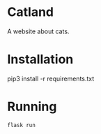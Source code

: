 # Catland
A website about cats.

# Installation
  pip3 install -r requirements.txt

# Running
    flask run